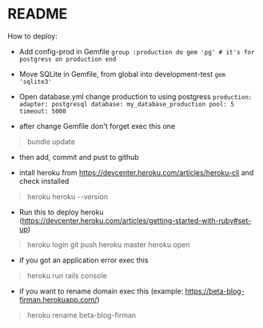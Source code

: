 # README

How to deploy:

* Add config-prod in Gemfile
  `group :production do
  gem 'pg' # it's for postgress on production
  end`

* Move SQLite in Gemfile, from global into development-test
  `gem 'sqlite3'`

* Open database.yml change production to using postgress
  `production:
  adapter: postgresql
  database: my_database_production
  pool: 5
  timeout: 5000`

* after change Gemfile don't forget exec this one
> bundle update

* then add, commit and pust to github

* intall heroku from https://devcenter.heroku.com/articles/heroku-cli and check installed
> heroku
> heroku --version

* Run this to deploy heroku (https://devcenter.heroku.com/articles/getting-started-with-ruby#set-up)
> heroku login
> git push heroku master
> heroku open

* if you got an application error exec this
> heroku run rails console

* if you want to rename domain exec this (example: https://beta-blog-firman.herokuapp.com/)
> heroku rename beta-blog-firman
